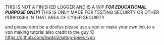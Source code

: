 THIS IS NOT A FINISHED LOGGER AND IS A WIP 
***FOR EDUCATIONAL PURPOSE ONLY!***
THIS IS ONLY MADE FOR TESTING SECUIRTY OR OTHER PURPOSES IN THAT AREA OF CYBER SECUIRTY 

and please dont be a doofus please use a vpn or make your own
link to a vpn making tutorial also credit to the guy :D https://github.com/hwdsl2/setup-ipsec-vpn
